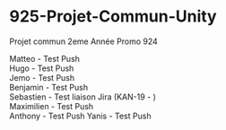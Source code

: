 # 925-Projet-Commun-Unity
Projet commun 2eme Année Promo 924

Matteo - Test Push  
Hugo - Test Push    
Jemo - Test Push      
Benjamin - Test Push    
Sebastien - Test liaison Jira (KAN-19 - )   
Maximilien - Test Push  
Anthony - Test Push 
Yanis - Test Push
